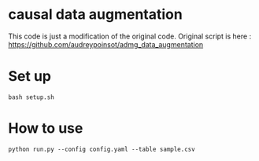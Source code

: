 # causal data augmentation
This code is just a modification of the original code.
Original script is here : https://github.com/audreypoinsot/admg_data_augmentation

# Set up
```bash setup.sh```

# How to use
```python run.py --config config.yaml --table sample.csv```
